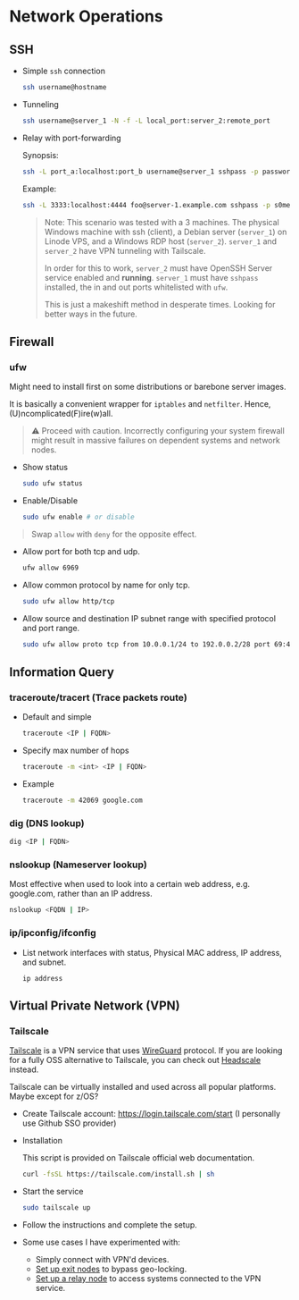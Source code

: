 # Network Operations

## SSH

- Simple `ssh` connection

  ```sh
  ssh username@hostname
  ```

- Tunneling

  ```sh
  ssh username@server_1 -N -f -L local_port:server_2:remote_port
  ```

- Relay with port-forwarding

  Synopsis:

  ```sh
  ssh -L port_a:localhost:port_b username@server_1 sshpass -p password_for_server_2 ssh -L port_b:localhost:port_c -N username@server_2
  ```

  Example:

  ```sh
  ssh -L 3333:localhost:4444 foo@server-1.example.com sshpass -p s0mePa$$w0rd ssh -L 4444:localhost:3389 -N email@example.com@server-2.example.com
  ```
  > Note: This scenario was tested with a 3 machines. The physical Windows machine with ssh (client), a Debian server (`server_1`) on Linode VPS, and a Windows RDP host (`server_2`). `server_1` and `server_2` have VPN tunneling with Tailscale.
  >
  > In order for this to work, `server_2` must have OpenSSH Server service enabled and **running**. `server_1` must have `sshpass` installed, the in and out ports whitelisted with `ufw`.
  >
  > This is just a makeshift method in desperate times. Looking for better ways in the future.

## Firewall

### ufw

Might need to install first on some distributions or barebone server images.

It is basically a convenient wrapper for `iptables` and `netfilter`. Hence, (U)ncomplicated(F)ire(w)all.

> ⚠️ Proceed with caution. Incorrectly configuring your system firewall might result in massive failures on dependent systems and network nodes.

- Show status

  ```sh
  sudo ufw status
  ```

- Enable/Disable

  ```sh
  sudo ufw enable # or disable
  ```

> Swap `allow` with `deny` for the opposite effect.

- Allow port for both tcp and udp.

  ```sh
  ufw allow 6969
  ```

- Allow common protocol by name for only tcp.

  ```sh
  sudo ufw allow http/tcp
  ```

- Allow source and destination IP subnet range with specified protocol and port range.

  ```sh
  sudo ufw allow proto tcp from 10.0.0.1/24 to 192.0.0.2/28 port 69:420
  ```

## Information Query

### traceroute/tracert (Trace packets route)

- Default and simple

  ```sh
  traceroute <IP | FQDN>
  ```

- Specify max number of hops

  ```sh
  traceroute -m <int> <IP | FQDN>
  ```

- Example

  ```sh
  traceroute -m 42069 google.com
  ```

### dig (DNS lookup)

```sh
dig <IP | FQDN>
```

### nslookup (Nameserver lookup)

Most effective when used to look into a certain web address, e.g. google.com, rather than an IP address.

```sh
nslookup <FQDN | IP>
```

### ip/ipconfig/ifconfig

- List network interfaces with status, Physical MAC address, IP address, and subnet.

  ```
  ip address
  ```

## Virtual Private Network (VPN)

### Tailscale

[Tailscale](https://tailscale.com) is a VPN service that uses [WireGuard](https://www.wireguard.com/) protocol. If you are looking for a fully OSS alternative to Tailscale, you can check out [Headscale](https://github.com/juanfont/headscale) instead.

Tailscale can be virtually installed and used across all popular platforms. Maybe except for z/OS?

- Create Tailscale account: <https://login.tailscale.com/start> (I personally use Github SSO provider)
- Installation

  This script is provided on Tailscale official web documentation.

  ```sh
  curl -fsSL https://tailscale.com/install.sh | sh
  ```

- Start the service

  ```sh
  sudo tailscale up
  ```

- Follow the instructions and complete the setup.
- Some use cases I have experimented with:
  - Simply connect with VPN'd devices.
  - [Set up exit nodes](https://tailscale.com/kb/1103/exit-nodes/) to bypass geo-locking.
  - [Set up a relay node](/linux/net-ops.html#ssh) to access systems connected to the VPN service.